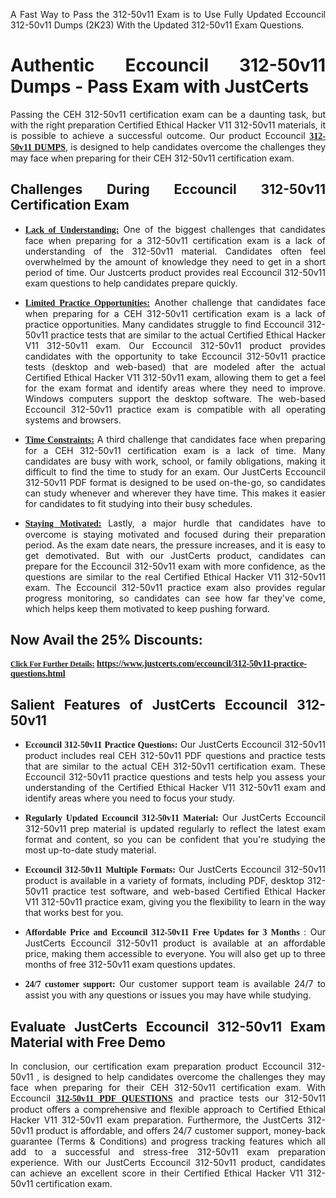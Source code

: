 <p dir="auto" style="text-align: justify;">A Fast Way to Pass the 312-50v11 Exam is to Use Fully Updated Eccouncil 312-50v11 Dumps (2K23) With the Updated 312-50v11 Exam Questions.</p>

<h1 style="text-align: justify;"><strong>Authentic Eccouncil 312-50v11 Dumps - Pass Exam with JustCerts</strong></h1>

<p style="text-align: justify;">Passing the CEH 312-50v11 certification exam can be a daunting task, but with the right preparation Certified Ethical Hacker V11 312-50v11 materials, it is possible to achieve a successful outcome. Our product Eccouncil <strong><a href="https://www.justcerts.com/eccouncil/312-50v11-practice-questions.html"><span style="font-family:Georgia,serif;"><u>312-50v11 DUMPS</u></span></a></strong>, is designed to help candidates overcome the challenges they may face when preparing for their CEH 312-50v11 certification exam.</p>

<h2 style="text-align: justify;"><strong>Challenges During Eccouncil 312-50v11 Certification Exam</strong></h2>

<ul>
	<li style="text-align: justify;"><u><span style="font-family:Georgia,serif;"><strong>Lack of Understanding:</strong></span></u> One of the biggest challenges that candidates face when preparing for a 312-50v11 certification exam is a lack of understanding of the 312-50v11 material. Candidates often feel overwhelmed by the amount of knowledge they need to get in a short period of time. Our Justcerts product provides real Eccouncil 312-50v11 exam questions to help candidates prepare quickly.</li>
</ul>

<ul>
	<li style="text-align: justify;"><u><span style="font-family:Georgia,serif;"><strong>Limited Practice Opportunities:</strong></span></u> Another challenge that candidates face when preparing for a CEH 312-50v11 certification exam is a lack of practice opportunities. Many candidates struggle to find Eccouncil 312-50v11 practice tests that are similar to the actual Certified Ethical Hacker V11 312-50v11 exam. Our Eccouncil 312-50v11 product provides candidates with the opportunity to take Eccouncil 312-50v11 practice tests (desktop and web-based) that are modeled after the actual Certified Ethical Hacker V11 312-50v11 exam, allowing them to get a feel for the exam format and identify areas where they need to improve. Windows computers support the desktop software. The web-based Eccouncil 312-50v11 practice exam is compatible with all operating systems and browsers.</li>
</ul>

<ul>
	<li style="text-align: justify;"><u><span style="font-family:Georgia,serif;"><strong>Time Constraints:</strong></span></u> A third challenge that candidates face when preparing for a CEH 312-50v11 certification exam is a lack of time. Many candidates are busy with work, school, or family obligations, making it difficult to find the time to study for an exam. Our JustCerts Eccouncil 312-50v11 PDF format is designed to be used on-the-go, so candidates can study whenever and wherever they have time. This makes it easier for candidates to fit studying into their busy schedules.</li>
</ul>

<ul>
	<li style="text-align: justify;"><u><span style="font-family:Georgia,serif;"><strong>Staying Motivated:</strong></span></u> Lastly, a major hurdle that candidates have to overcome is staying motivated and focused during their preparation period. As the exam date nears, the pressure increases, and it is easy to get demotivated. But with our JustCerts product, candidates can prepare for the Eccouncil 312-50v11 exam with more confidence, as the questions are similar to the real Certified Ethical Hacker V11 312-50v11 exam. The Eccouncil 312-50v11 practice exam also provides regular progress monitoring, so candidates can see how far they've come, which helps keep them motivated to keep pushing forward.</li>
</ul>

<h2 style="text-align: justify;"><strong>Now Avail the 25% Discounts:</strong></h2>

<p><span style="font-size:12px;"><u><span style="font-family:Georgia,serif;"><strong>Click For Further Details:</strong></span></u></span><span style="font-size:14px;"><span style="font-family:Georgia,serif;"><strong> <a href="https://www.justcerts.com/eccouncil/312-50v11-practice-questions.html">https://www.justcerts.com/eccouncil/312-50v11-practice-questions.html</a></strong></span></span></p>

<h2 style="text-align: justify;"><strong>Salient Features of JustCerts Eccouncil 312-50v11</strong></h2>

<ul>
	<li style="text-align: justify;"><span style="font-family:Georgia,serif;"><strong>Eccouncil 312-50v11 Practice Questions:</strong></span> Our JustCerts Eccouncil 312-50v11 product includes real CEH 312-50v11 PDF questions and practice tests that are similar to the actual CEH 312-50v11 certification exam. These Eccouncil 312-50v11 practice questions and tests help you assess your understanding of the Certified Ethical Hacker V11 312-50v11 exam and identify areas where you need to focus your study.</li>
</ul>

<ul>
	<li style="text-align: justify;"><span style="font-family:Georgia,serif;"><strong>Regularly Updated Eccouncil 312-50v11 Material:</strong></span> Our JustCerts Eccouncil 312-50v11 prep material is updated regularly to reflect the latest exam format and content, so you can be confident that you're studying the most up-to-date study material.</li>
</ul>

<ul>
	<li style="text-align: justify;"><span style="font-family:Georgia,serif;"><strong>Eccouncil 312-50v11 Multiple Formats:</strong></span> Our JustCerts Eccouncil 312-50v11 product is available in a variety of formats, including PDF, desktop 312-50v11 practice test software, and web-based Certified Ethical Hacker V11 312-50v11 practice exam, giving you the flexibility to learn in the way that works best for you.</li>
</ul>

<ul>
	<li style="text-align: justify;"><span style="font-family:Georgia,serif;"><strong>Affordable Price and Eccouncil 312-50v11 Free Updates for 3 Months</strong></span> : Our JustCerts Eccouncil 312-50v11 product is available at an affordable price, making them accessible to everyone. You will also get up to three months of free 312-50v11 exam questions updates.</li>
</ul>

<ul>
	<li style="text-align: justify;"><span style="font-family:Georgia,serif;"><strong>24/7 customer support:</strong></span> Our customer support team is available 24/7 to assist you with any questions or issues you may have while studying.</li>
</ul>

<h2 style="text-align: justify;"><strong>Evaluate JustCerts Eccouncil 312-50v11 Exam Material with Free Demo</strong></h2>

<p style="text-align: justify;">In conclusion, our certification exam preparation product Eccouncil 312-50v11 , is designed to help candidates overcome the challenges they may face when preparing for their CEH 312-50v11 certification exam. With Eccouncil <a href="https://www.justcerts.com/eccouncil/312-50v11-practice-questions.html"><u><strong><span style="font-family:Georgia,serif;">312-50v11 PDF QUESTIONS</span></strong></u></a> and practice tests our 312-50v11 product offers a comprehensive and flexible approach to Certified Ethical Hacker V11 312-50v11 exam preparation. Furthermore, the JustCerts 312-50v11 product is affordable, and offers 24/7 customer support, money-back guarantee (Terms & Conditions) and progress tracking features which all add to a successful and stress-free 312-50v11 exam preparation experience. With our JustCerts Eccouncil 312-50v11 product, candidates can achieve an excellent score in their Certified Ethical Hacker V11 312-50v11 certification exam.</p>
